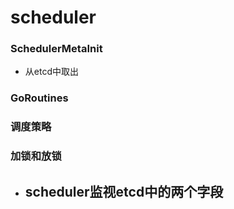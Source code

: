 # scheduler
### SchedulerMetaInit
 - 从etcd中取出
### GoRoutines
#### 
### 调度策略
### 加锁和放锁


 - scheduler监视etcd中的两个字段
   - 
